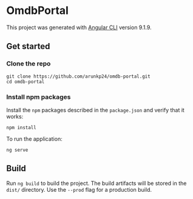 # OmdbPortal

This project was generated with [Angular CLI](https://github.com/angular/angular-cli) version 9.1.9.

## Get started

### Clone the repo

```shell
git clone https://github.com/arunkp24/omdb-portal.git
cd omdb-portal
```

### Install npm packages

Install the `npm` packages described in the `package.json` and verify that it works:

```shell
npm install
```

To run the application:

```
ng serve
```

## Build

Run `ng build` to build the project. The build artifacts will be stored in the `dist/` directory. Use the `--prod` flag for a production build.

